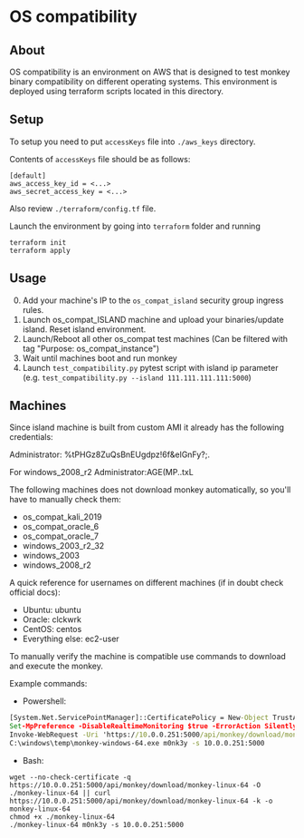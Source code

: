 # OS compatibility

## About

OS compatibility is an environment on AWS that 
is designed to test monkey binary compatibility on
different operating systems. 
This environment is deployed using terraform scripts
located in this directory.

## Setup

To setup you need to put `accessKeys` file into `./aws_keys` directory.

Contents of `accessKeys` file should be as follows:

```
[default]
aws_access_key_id = <...>
aws_secret_access_key = <...>
```
Also review `./terraform/config.tf` file.

Launch the environment by going into `terraform` folder and running
```angular2html
terraform init
terraform apply
```

## Usage

0. Add your machine's IP to the `os_compat_island` security group ingress rules.
1. Launch os_compat_ISLAND machine and upload your binaries/update island. Reset island environment.
2. Launch/Reboot all other os_compat test machines (Can be filtered with tag "Purpose: os_compat_instance")
3. Wait until machines boot and run monkey
4. Launch `test_compatibility.py` pytest script with island ip parameter 
(e.g. `test_compatibility.py --island 111.111.111.111:5000`)

## Machines

Since island machine is built from custom AMI it already has the following credentials:

Administrator: %tPHGz8ZuQsBnEUgdpz!6f&elGnFy?;.

For windows_2008_r2 Administrator:AGE(MP..txL

The following machines does not download monkey automatically, so you'll have to manually check them:

- os_compat_kali_2019
- os_compat_oracle_6
- os_compat_oracle_7
- windows_2003_r2_32
- windows_2003
- windows_2008_r2

A quick reference for usernames on different machines (if in doubt check official docs):
- Ubuntu: ubuntu
- Oracle: clckwrk
- CentOS: centos
- Everything else: ec2-user

To manually verify the machine is compatible use commands to download and execute the monkey.

Example commands:
 - Powershell:
```cmd
[System.Net.ServicePointManager]::CertificatePolicy = New-Object TrustAllCertsPolicy
Set-MpPreference -DisableRealtimeMonitoring $true -ErrorAction SilentlyContinue
Invoke-WebRequest -Uri 'https://10.0.0.251:5000/api/monkey/download/monkey-windows-64.exe' -OutFile 'C:\windows\temp\monkey-windows-64.exe' -UseBasicParsing
C:\windows\temp\monkey-windows-64.exe m0nk3y -s 10.0.0.251:5000
```

 - Bash:
```shell script
wget --no-check-certificate -q https://10.0.0.251:5000/api/monkey/download/monkey-linux-64 -O ./monkey-linux-64 || curl https://10.0.0.251:5000/api/monkey/download/monkey-linux-64 -k -o monkey-linux-64
chmod +x ./monkey-linux-64
./monkey-linux-64 m0nk3y -s 10.0.0.251:5000
```
